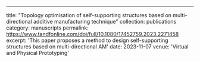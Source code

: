 ---
title: "Topology optimisation of self-supporting structures based on multi-directional additive manufacturing technique"
collection: publications
category: manuscripts
permalink: https://www.tandfonline.com/doi/full/10.1080/17452759.2023.2271458
excerpt: 'This paper proposes a method to design self-supporting structures based on multi-directional AM'
date: 2023-11-07
venue: 'Virtual and Physical Prototyping'
